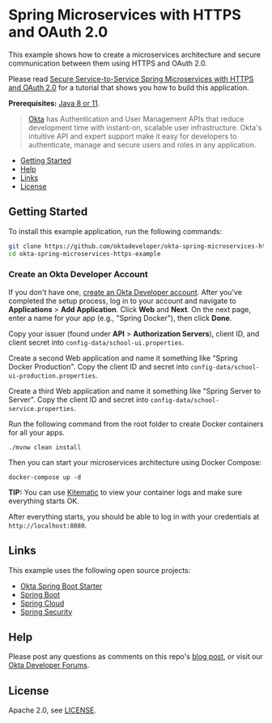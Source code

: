 # Spring Microservices with HTTPS and OAuth 2.0

This example shows how to create a microservices architecture and secure communication between them using HTTPS and OAuth 2.0. 

Please read [Secure Service-to-Service Spring Microservices with HTTPS and OAuth 2.0](https://developer.okta.com/blog/2019/03/07/spring-microservices-https-oauth2) for a tutorial that shows you how to build this application. 

**Prerequisites:** [Java 8 or 11](https://adoptopenjdk.net/).

> [Okta](https://developer.okta.com/) has Authentication and User Management APIs that reduce development time with instant-on, scalable user infrastructure. Okta's intuitive API and expert support make it easy for developers to authenticate, manage and secure users and roles in any application.

* [Getting Started](#getting-started)
* [Help](#help)
* [Links](#links)
* [License](#license)

## Getting Started

To install this example application, run the following commands:

```bash
git clone https://github.com/oktadeveloper/okta-spring-microservices-https-example.git
cd okta-spring-microservices-https-example
```

### Create an Okta Developer Account

If you don't have one, [create an Okta Developer account](https://developer.okta.com/signup/). After you've completed the setup process, log in to your account and navigate to **Applications** > **Add Application**. Click **Web** and **Next**. On the next page, enter a name for your app (e.g., "Spring Docker"), then click **Done**. 

Copy your issuer (found under **API** > **Authorization Servers**), client ID, and client secret into `config-data/school-ui.properties`.

Create a second Web application and name it something like "Spring Docker Production". Copy the client ID and secret into `config-data/school-ui-production.properties`. 

Create a third Web application and name it something like "Spring Server to Server". Copy the client ID and secret into `config-data/school-service.properties`. 

Run the following command from the root folder to create Docker containers for all your apps.

```shell
./mvnw clean install
```

Then you can start your microservices architecture using Docker Compose:

```shell
docker-compose up -d
```

**TIP:** You can use [Kitematic](https://kitematic.com/) to view your container logs and make sure everything starts OK.

After everything starts, you should be able to log in with your credentials at `http://localhost:8080`.

## Links

This example uses the following open source projects:

* [Okta Spring Boot Starter](https://github.com/okta/okta-spring-boot)
* [Spring Boot](https://spring.io/projects/spring-boot)
* [Spring Cloud](https://spring.io/projects/spring-cloud)
* [Spring Security](https://spring.io/projects/spring-security)

## Help

Please post any questions as comments on this repo's [blog post](https://developer.okta.com/blog/2019/03/07/spring-microservices-https-oauth2), or visit our [Okta Developer Forums](https://devforum.okta.com/). 

## License

Apache 2.0, see [LICENSE](LICENSE).
